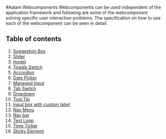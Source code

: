 #Aalam Webcomponents
Webcomponents can be used independent of the application framework and following are 
some of the webcomponent solving specific user interaction problems. The specification
on how to use each of the webcomponent can be seen in detail.

## Table of contents
1. [Suggestion Box](sgn-box.md)
2. [Slider](slider.md)
3. [model](modal.md)
4. [Toggle Switch](switch.md)
5. [Accordion](accordion.md)
6. [Date Picker](dtpick.md)
7. [Managed Input](minput.md)
8. [Tab Switch](tab.md)
9. [Dropdown](dropdown.md)
10. [Tool Tip](tooltip.md)
11. [Input box with custom label](Input.md)
12. [Nav Menu](Navmenu.md)
13. [Nav bar](navbar.md)
14. [Text Loop](txtloop.md)
15. [Time Ticker](timeticker.md)
16. [Sticky Element](sticky.md)
